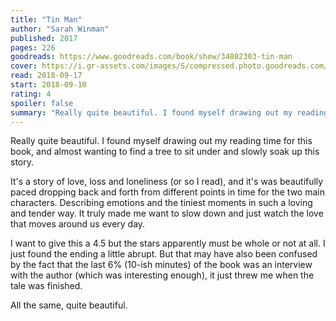 ```yaml
---
title: "Tin Man"
author: "Sarah Winman"
published: 2017
pages: 226
goodreads: https://www.goodreads.com/book/show/34802303-tin-man
cover: https://i.gr-assets.com/images/S/compressed.photo.goodreads.com/books/1536800486l/34802303._SX98_.jpg
read: 2018-09-17
start: 2018-09-10
rating: 4
spoiler: false
summary: "Really quite beautiful. I found myself drawing out my reading time for this book, and almost wanting to find a tree to sit under and slowly soak up this story."
---
```


Really quite beautiful. I found myself drawing out my reading time for this book, and almost wanting to find a tree to sit under and slowly soak up this story.  
  
It's a story of love, loss and loneliness (or so I read), and it's was beautifully paced dropping back and forth from different points in time for the two main characters. Describing emotions and the tiniest moments in such a loving and tender way. It truly made me want to slow down and just watch the love that moves around us every day.  
  
I want to give this a 4.5 but the stars apparently must be whole or not at all. I just found the ending a little abrupt. But that may have also been confused by the fact that the last 6% (10-ish minutes) of the book was an interview with the author (which was interesting enough), it just threw me when the tale was finished.  
  
All the same, quite beautiful.